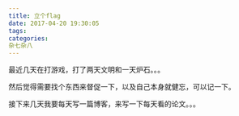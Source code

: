 ```yaml
---
title: 立个flag
date: 2017-04-20 19:30:05
tags:
categories:
杂七杂八
---
```


最近几天在打游戏，打了两天文明和一天炉石。。。

然后觉得需要找个东西来督促一下，以及自己本身就健忘，可以记一下。

接下来几天我要每天写一篇博客，来写一下每天看的论文。。。
